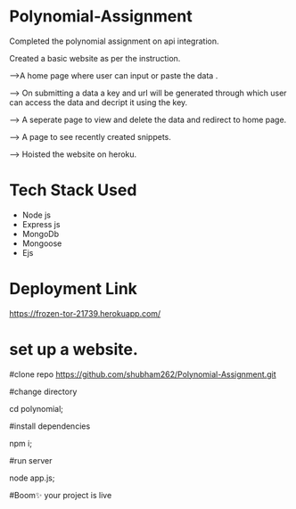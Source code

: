 # Polynomial-Assignment
 Completed  the polynomial assignment on api integration.
 
 Created a basic website as per the instruction.
 
 -->A home page where user can input or paste the data .
 
 --> On submitting a data a key and url will be generated through which user can access the data and decript it using the key.
 
 --> A seperate page to view and delete the data and redirect to home page.
 
 --> A page to see recently created snippets.
 
 --> Hoisted the website on heroku.
 
 
 


 
 
 
 # Tech Stack Used
 * Node js
 * Express js
 * MongoDb
 * Mongoose
 * Ejs
 
 # Deployment Link
 https://frozen-tor-21739.herokuapp.com/
 
 # set up a website.
 #clone repo
https://github.com/shubham262/Polynomial-Assignment.git

#change directory

cd polynomial;

#install dependencies

npm i;

#run server 

node app.js;

#Boom✨ your project is live
 
 
 
